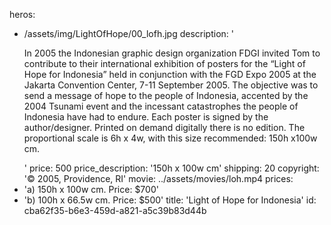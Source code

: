 heros:
  - /assets/img/LightOfHope/00_lofh.jpg
description: '<p>In 2005 the Indonesian graphic design organization FDGI invited Tom to contribute to their international exhibition of posters for the “Light of Hope for Indonesia” held in conjunction with the FGD Expo 2005 at the Jakarta Convention Center, 7-11 September 2005. The objective was to send a message of hope to the people of Indonesia, accented by the 2004 Tsunami event and the incessant catastrophes the people of Indonesia have had to endure. Each poster is signed by the author/designer. Printed on demand digitally there is no edition. The proportional scale is 6h x 4w, with this size recommended: 150h x100w cm.</p>'
price: 500
price_description: '150h x 100w cm'
shipping: 20
copyright: '© 2005, Providence, RI'
movie: ../assets/movies/loh.mp4
prices:
  - 'a) 150h x 100w cm. Price: $700'
  - 'b) 100h x 66.5w cm. Price: $500'
title: 'Light of Hope for Indonesia'
id: cba62f35-b6e3-459d-a821-a5c39b83d44b
